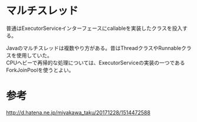 # マルチスレッド
普通はExecutorServiceインターフェースにcallableを実装したクラスを投入する。  

Javaのマルチスレッドは複数やり方がある。昔はThreadクラスやRunnableクラスを使用していた。  
CPUヘビーで再帰的な処理については、ExecutorServiceの実装の一つであるForkJoinPoolを使うとよい。　　

# 参考
http://d.hatena.ne.jp/miyakawa_taku/20171228/1514472588

